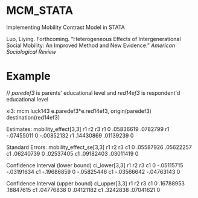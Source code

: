 # MCM_STATA
Implementing Mobility Contrast Model in STATA

Luo, Liying. Forthcoming. “Heterogeneous Effects of Intergenerational Social Mobility: An Improved Method and New Evidence.” *American Sociological Review*

# Example
// *paredef3* is parents' educational level and *red14ef3* is respondent'd educational level 

xi3: mcm luck143 e.paredef3\*e.red14ef3, origin(paredef3) destination(red14ef3)

Estimates:
mobility_effect[3,3]
            r1          r2          r3
r1           0   .05836619    .0782799
r1  -.07455011           0  -.00852132
r1   .14430869   .01139239           0


Standard Errors:
mobility_effect_se[3,3]
           r1         r2         r3
c1          0  .05587926  .05622257
c1  .06240739          0  .02537405
c1  .09182403  .03011419          0

Confidence Interval (lower bound)
ci_lower[3,3]
            r1          r2          r3
c1           0  -.05115715  -.03191634
c1  -.19686859           0  -.05825446
c1  -.03566642  -.04763143           0

Confidence Interval (upper bound)
ci_upper[3,3]
           r1         r2         r3
c1          0  .16788953  .18847615
c1  .04776838          0  .04121182
c1   .3242838  .07041621          0
